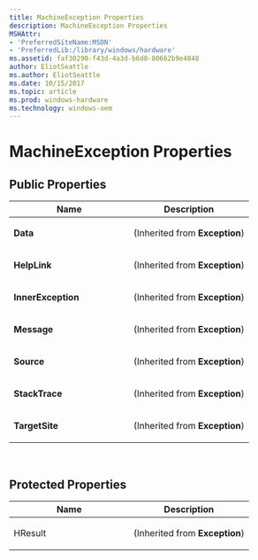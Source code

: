 ```yaml
---
title: MachineException Properties
description: MachineException Properties
MSHAttr:
- 'PreferredSiteName:MSDN'
- 'PreferredLib:/library/windows/hardware'
ms.assetid: faf30290-f43d-4a3d-b6d0-80662b9e4848
author: EliotSeattle
ms.author: EliotSeattle
ms.date: 10/15/2017
ms.topic: article
ms.prod: windows-hardware
ms.technology: windows-oem
---
```


# MachineException Properties


## <span id="Public_Properties"></span><span id="public_properties"></span><span id="PUBLIC_PROPERTIES"></span>Public Properties


<table>
<colgroup>
<col width="50%" />
<col width="50%" />
</colgroup>
<thead>
<tr class="header">
<th>Name</th>
<th>Description</th>
</tr>
</thead>
<tbody>
<tr class="odd">
<td><p><strong>Data</strong></p></td>
<td><p>(Inherited from <strong>Exception</strong>)</p></td>
</tr>
<tr class="even">
<td><p><strong>HelpLink</strong></p></td>
<td><p>(Inherited from <strong>Exception</strong>)</p></td>
</tr>
<tr class="odd">
<td><p><strong>InnerException</strong></p></td>
<td><p>(Inherited from <strong>Exception</strong>)</p></td>
</tr>
<tr class="even">
<td><p><strong>Message</strong></p></td>
<td><p>(Inherited from <strong>Exception</strong>)</p></td>
</tr>
<tr class="odd">
<td><p><strong>Source</strong></p></td>
<td><p>(Inherited from <strong>Exception</strong>)</p></td>
</tr>
<tr class="even">
<td><p><strong>StackTrace</strong></p></td>
<td><p>(Inherited from <strong>Exception</strong>)</p></td>
</tr>
<tr class="odd">
<td><p><strong>TargetSite</strong></p></td>
<td><p>(Inherited from <strong>Exception</strong>)</p></td>
</tr>
</tbody>
</table>

 

## <span id="Protected_Properties"></span><span id="protected_properties"></span><span id="PROTECTED_PROPERTIES"></span>Protected Properties


<table>
<colgroup>
<col width="50%" />
<col width="50%" />
</colgroup>
<thead>
<tr class="header">
<th>Name</th>
<th>Description</th>
</tr>
</thead>
<tbody>
<tr class="odd">
<td><p>HResult</p></td>
<td><p>(Inherited from <strong>Exception</strong>)</p></td>
</tr>
</tbody>
</table>

 

 

 






